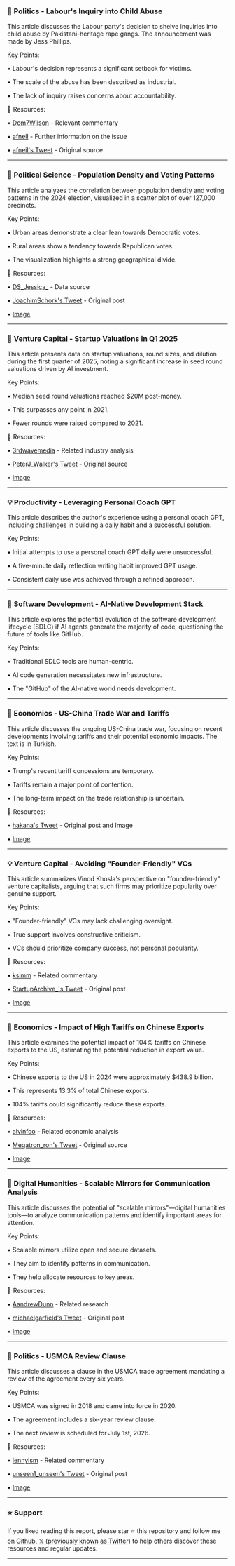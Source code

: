 ### 🤖 Politics - Labour's Inquiry into Child Abuse

This article discusses the Labour party's decision to shelve inquiries into child abuse by Pakistani-heritage rape gangs.  The announcement was made by Jess Phillips.

Key Points:

• Labour's decision represents a significant setback for victims.

• The scale of the abuse has been described as industrial.

• The lack of inquiry raises concerns about accountability.


🔗 Resources:

• [Dom7Wilson](https://x.com/Dom7Wilson) - Relevant commentary

• [afneil](https://x.com/afneil) - Further information on the issue

• [afneil's Tweet](https://x.com/afneil/status/1910024487115907135) - Original source


---

### 🤖 Political Science - Population Density and Voting Patterns

This article analyzes the correlation between population density and voting patterns in the 2024 election, visualized in a scatter plot of over 127,000 precincts.

Key Points:

• Urban areas demonstrate a clear lean towards Democratic votes.

• Rural areas show a tendency towards Republican votes.

• The visualization highlights a strong geographical divide.


🔗 Resources:

• [DS_Jessica_](https://x.com/DS_Jessica_) - Data source

• [JoachimSchork's Tweet](https://x.com/JoachimSchork/status/1910206364237856832) - Original post

• [Image](https://pbs.twimg.com/media/GoETsDuWMAAkWpA?format=jpg&name=small)


---

### 🚀 Venture Capital - Startup Valuations in Q1 2025

This article presents data on startup valuations, round sizes, and dilution during the first quarter of 2025, noting a significant increase in seed round valuations driven by AI investment.

Key Points:

• Median seed round valuations reached $20M post-money.

• This surpasses any point in 2021.

• Fewer rounds were raised compared to 2021.


🔗 Resources:

• [3rdwavemedia](https://x.com/3rdwavemedia) - Related industry analysis

• [PeterJ_Walker's Tweet](https://x.com/PeterJ_Walker/status/1909740911388745976) - Original source

• [Image](https://pbs.twimg.com/media/GoDC8m7bwAEsvot?format=jpg&name=small)


---

### 💡 Productivity - Leveraging Personal Coach GPT

This article describes the author's experience using a personal coach GPT, including challenges in building a daily habit and a successful solution.

Key Points:

• Initial attempts to use a personal coach GPT daily were unsuccessful.

• A five-minute daily reflection writing habit improved GPT usage.

• Consistent daily use was achieved through a refined approach.


---

### 🤖 Software Development - AI-Native Development Stack

This article explores the potential evolution of the software development lifecycle (SDLC) if AI agents generate the majority of code, questioning the future of tools like GitHub.

Key Points:

•  Traditional SDLC tools are human-centric.

•  AI code generation necessitates new infrastructure.

•  The "GitHub" of the AI-native world needs development.


---

### 🤖 Economics - US-China Trade War and Tariffs

This article discusses the ongoing US-China trade war, focusing on recent developments involving tariffs and their potential economic impacts.  The text is in Turkish.

Key Points:

• Trump's recent tariff concessions are temporary.

•  Tariffs remain a major point of contention.

• The long-term impact on the trade relationship is uncertain.


🔗 Resources:

• [hakana's Tweet](https://x.com/hakana/status/1910179372591444028) - Original post and Image

• [Image](https://pbs.twimg.com/media/GoJRkvbWQAAZMJB?format=jpg&name=900x900)


---

### 💡 Venture Capital - Avoiding "Founder-Friendly" VCs

This article summarizes Vinod Khosla's perspective on "founder-friendly" venture capitalists, arguing that such firms may prioritize popularity over genuine support.

Key Points:

• "Founder-friendly" VCs may lack challenging oversight.

•  True support involves constructive criticism.

•  VCs should prioritize company success, not personal popularity.


🔗 Resources:

• [ksimm](https://x.com/ksimm) - Related commentary

• [StartupArchive_'s Tweet](https://x.com/StartupArchive_/status/1909936818524668259) - Original post

• [Image](https://pbs.twimg.com/ext_tw_video_thumb/1909930659671367680/pu/img/CeSGmyeDiseDcn07.jpg)


---

### 🤖 Economics - Impact of High Tariffs on Chinese Exports

This article examines the potential impact of 104% tariffs on Chinese exports to the US, estimating the potential reduction in export value.

Key Points:

• Chinese exports to the US in 2024 were approximately $438.9 billion.

• This represents 13.3% of total Chinese exports.

• 104% tariffs could significantly reduce these exports.


🔗 Resources:

• [alvinfoo](https://x.com/alvinfoo) - Related economic analysis

• [Megatron_ron's Tweet](https://x.com/Megatron_ron/status/1909874621555294210) - Original source

• [Image](https://pbs.twimg.com/media/GoE81r3X0AAy04g?format=jpg&name=small)


---

### 🤖 Digital Humanities - Scalable Mirrors for Communication Analysis

This article discusses the potential of "scalable mirrors"—digital humanities tools—to analyze communication patterns and identify important areas for attention.

Key Points:

• Scalable mirrors utilize open and secure datasets.

•  They aim to identify patterns in communication.

• They help allocate resources to key areas.


🔗 Resources:

• [AandrewDunn](https://x.com/AandrewDunn) - Related research

• [michaelgarfield's Tweet](https://x.com/michaelgarfield/status/1910025891868229891) - Original post

• [Image](https://pbs.twimg.com/media/GoHCujvXIAAmojD?format=jpg&name=small)


---

### 🤖 Politics - USMCA Review Clause

This article discusses a clause in the USMCA trade agreement mandating a review of the agreement every six years.

Key Points:

• USMCA was signed in 2018 and came into force in 2020.

• The agreement includes a six-year review clause.

• The next review is scheduled for July 1st, 2026.


🔗 Resources:

• [lennyism](https://x.com/lennyism) - Related commentary

• [unseen1_unseen's Tweet](https://x.com/unseen1_unseen/status/1910182160662732861) - Original post

• [Image](https://pbs.twimg.com/media/GoIOZSnXsAAqRme?format=jpg&name=small)


---

### ⭐️ Support

If you liked reading this report, please star ⭐️ this repository and follow me on [Github](https://github.com/Drix10), [𝕏 (previously known as Twitter)](https://x.com/DRIX_10_) to help others discover these resources and regular updates.

---